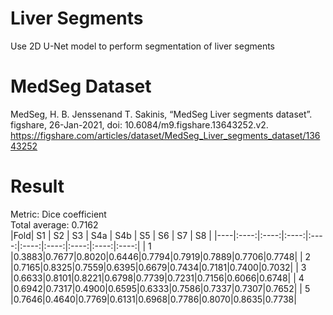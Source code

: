 # Liver Segments
Use 2D U-Net model to perform segmentation of liver segments

# MedSeg Dataset
MedSeg, H. B. Jenssenand T. Sakinis, “MedSeg Liver segments dataset”. figshare, 26-Jan-2021, doi: 10.6084/m9.figshare.13643252.v2.  
https://figshare.com/articles/dataset/MedSeg_Liver_segments_dataset/13643252  

# Result
Metric: Dice coefficient  
Total average: 0.7162  
|Fold|  S1  |  S2  |  S3  |  S4a |  S4b |  S5  |  S6  |  S7  |  S8  |
|----|:----:|:----:|:----:|:----:|:----:|:----:|:----:|:----:|:----:|
| 1  |0.3883|0.7677|0.8020|0.6446|0.7794|0.7919|0.7889|0.7706|0.7748|
| 2  |0.7165|0.8325|0.7559|0.6395|0.6679|0.7434|0.7181|0.7400|0.7032|
| 3  |0.6633|0.8101|0.8221|0.6798|0.7739|0.7231|0.7156|0.6066|0.6748|
| 4  |0.6942|0.7317|0.4900|0.6595|0.6333|0.7586|0.7337|0.7307|0.7652|
| 5  |0.7646|0.4640|0.7769|0.6131|0.6968|0.7786|0.8070|0.8635|0.7738|

